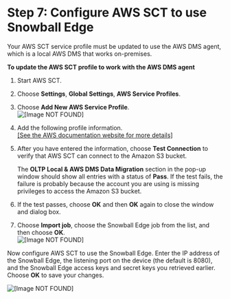 # Step 7: Configure AWS SCT to use Snowball Edge<a name="CHAP_LargeDBs.SBS.configure-sct-to-use-snowball-edge"></a>

Your AWS SCT service profile must be updated to use the AWS DMS agent, which is a local AWS DMS that works on\-premises\.

**To update the AWS SCT profile to work with the AWS DMS agent**

1. Start AWS SCT\.

1. Choose **Settings**, **Global Settings**, **AWS Service Profiles**\.

1. Choose **Add New AWS Service Profile**\.  
![\[Image NOT FOUND\]](http://docs.aws.amazon.com/dms/latest/userguide/images/snowball-AWSserviceprofile.png)

1. Add the following profile information\.    
[\[See the AWS documentation website for more details\]](http://docs.aws.amazon.com/dms/latest/userguide/CHAP_LargeDBs.SBS.configure-sct-to-use-snowball-edge.html)

1. After you have entered the information, choose **Test Connection** to verify that AWS SCT can connect to the Amazon S3 bucket\.

   The **OLTP Local & AWS DMS Data Migration** section in the pop\-up window should show all entries with a status of **Pass**\. If the test fails, the failure is probably because the account you are using is missing privileges to access the Amazon S3 bucket\.

1. If the test passes, choose **OK** and then **OK** again to close the window and dialog box\.

1. Choose **Import job**, choose the Snowball Edge job from the list, and then choose **OK**\.  
![\[Image NOT FOUND\]](http://docs.aws.amazon.com/dms/latest/userguide/images/snowball-import-job.png)

Now configure AWS SCT to use the Snowball Edge\. Enter the IP address of the Snowball Edge, the listening port on the device \(the default is 8080\), and the Snowball Edge access keys and secret keys you retrieved earlier\. Choose **OK** to save your changes\.

![\[Image NOT FOUND\]](http://docs.aws.amazon.com/dms/latest/userguide/images/snowball-configure.png)